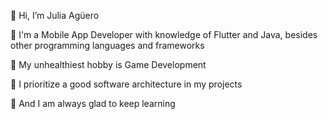 👋 Hi, I’m Julia Agüero

📱 I'm a Mobile App Developer with knowledge of Flutter and Java, besides other programming languages and frameworks

👾 My unhealthiest hobby is Game Development

📑 I prioritize a good software architecture in my projects

🌱 And I am always glad to keep learning


<!---
parkoriann/parkoriann is a ✨ special ✨ repository because its `README.md` (this file) appears on your GitHub profile.
You can click the Preview link to take a look at your changes.
--->
